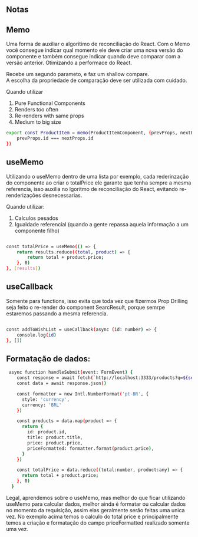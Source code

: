 
## Notas


## Memo
Uma forma de auxiliar o algoritimo de reconciliação do React. 
Com o Memo você consegue indicar qual momento ele deve criar uma nova versão do componente e também consegue indicar quando deve comparar com a versão anterior. Otimizando a performace do React. 

Recebe um segundo parameto, e faz um shallow compare.  
A escolha da propriedade de comparação deve ser utilizada com cuidado. 

Quando utilizar
1. Pure Functional Components
2. Renders too often
3. Re-renders with same props
4. Medium to big size

```bash
export const ProductItem = memo(ProductItemComponent, (prevProps, nextProps) => {
    prevProps.id === nextProps.id
})
```


## useMemo
Utilizando o useMemo dentro de uma lista por exemplo, cada rederinzação do componente ao criar o totalPrice ele garante que tenha sempre a mesma referencia, isso auxilia no lgoritmo de reconciliação do React, evitando re-renderizações desnecessarias. 

Quando utilizar: 
1. Calculos pesados
2. Igualdade referencial (quando a gente repassa aquela informação a um componente filho)


```bash

const totalPrice = useMemo(() => {
    return results.reduce((total, product) => {
        return total + product.price;
    }, 0)
}, [results])

```

## useCallback  
Somente para functions, isso evita que 
toda vez que fizermos Prop Drilling seja feito 
o re-render do component SearcResult,  porque 
semrpe estaremos passando a mesma referencia. 

```bash

const addToWishList = useCallback(async (id: number) => {
    console.log(id)
}, [])

```
## Formatação de dados:


```bash
 async function handleSubmit(event: FormEvent) {
    const response = await fetch(`http://localhost:3333/products?q=${search}`)
    const data = await response.json()

    const formatter = new Intl.NumberFormat('pt-BR', {
      style: 'currency',
      currency: 'BRL'
    })

    const products = data.map(product => {
      return {
        id: product.id,
        title: product.title,
        price: product.price,
        priceFormatted: formatter.format(product.price),
      }
    })

    const totalPrice = data.reduce((total:number, product:any) => {
      return total + product.price;
    }, 0)
  }
```

Legal, aprendemos sobre o useMemo, mas melhor do que ficar utilizando useMemo para calcular dados, melhor ainda
é formatar ou calcular dados no momento da requisição, assim elas geralmente serão feitas uma unica vez. 
No exemplo acima temos o calculo do total price e principalmente temos a criação e formatação do campo priceFormatted 
realizado somente uma vez. 

